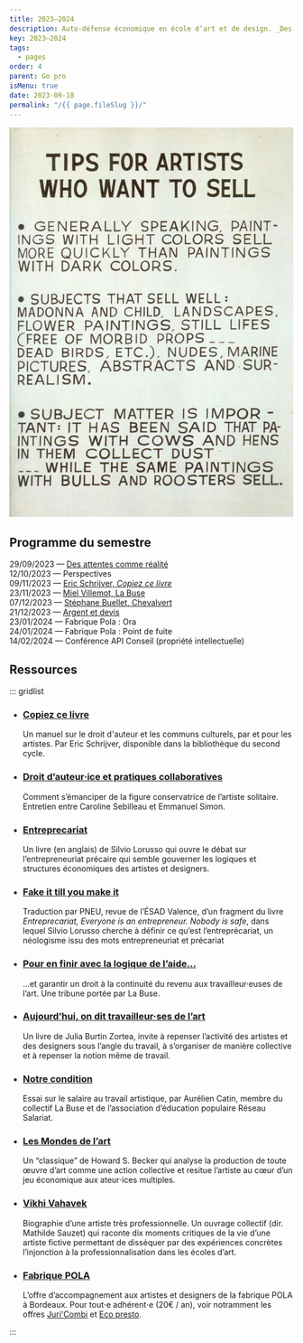 ```yaml
---
title: 2023–2024
description: Auto-défense économique en école d’art et de design. _Des attentes comme réalité_.
key: 2023–2024
tags:
  - pages
order: 4
parent: Go pro
isMenu: true
date: 2023-09-18
permalink: "/{{ page.fileSlug }}/"
---
```


![John Baldessari](john-baldessari--tips-for-artists-who-want-to-sell.webp "John Baldessari, _Tips for artists who want to sell_, 1967")

## Programme du semestre

29/09/2023 — [Des attentes comme réalité](expectations)  
12/10/2023 — Perspectives  
09/11/2023 — [Eric Schrijver, _Copiez ce livre_](copiezcelivre)  
23/11/2023 — [Miel Villemot, La Buse](labuse)  
07/12/2023 — [Stéphane Buellet, Chevalvert](chevalvert)    
21/12/2023 — [Argent et devis](argent)   
23/01/2024 — Fabrique Pola : Ora   
24/01/2024 — Fabrique Pola : Point de fuite  
14/02/2024 — Conférence API Conseil (propriété intellectuelle)  

## Ressources

::: gridlist

- ### [Copiez ce livre](https://www.lespressesdureel.com/ouvrage.php?id=10593&menu=0)
  Un manuel sur le droit d'auteur et les communs culturels, par et pour les artistes. Par Eric Schrijver, disponible dans la bibliothèque du second cycle. 

- ### [Droit d’auteur·ice et pratiques collaboratives](https://ddaoccitanie.org/fr/artistes/emmanuel-simon/reperes/droit-d-auteur-ice-et-pratiques-collaboratives-comment-s-emanciper-de-la-figure-conservatrice-de-l-artiste-solitaire) 
  Comment s’émanciper de la figure conservatrice de l’artiste solitaire. Entretien entre Caroline Sebilleau et Emmanuel Simon.

- ### [Entreprecariat](https://www.onomatopee.net/exhibition/do-or-delegate/#publication_9408)
  Un livre (en anglais) de Silvio Lorusso qui ouvre le débat sur l’entrepreneuriat précaire qui semble gouverner les logiques et structures économiques des artistes et designers. 

- ### [Fake it till you make it](http://revue-pneu.fr/fake-it-till-you-make-it/)
  Traduction par PNEU, revue de l’ÉSAD Valence, d’un fragment du livre _Entreprecariat, Everyone is an entrepreneur. Nobody is safe_, dans lequel Silvio Lorusso cherche à définir ce qu’est l’entreprécariat, un néologisme issu des mots entrepreneuriat et précariat 

- ### [Pour en finir avec la logique de l’aide…](https://la-buse.org/ressources/Petition-Buse-2-Pour-en-finir-avec-la-logique-de-laide-et-garantir-un-droit-a-la-continuite-du-revenu-aux-travailleureuses-de-lart) 
  …et garantir un droit à la continuité du revenu aux travailleur·euses de l’art. Une tribune portée par La Buse. 

- ### [Aujourd’hui, on dit travailleur·ses de l’art](https://www.369editions.com/aujourdhui-on-dit-travailleurses-de-lart/)
  Un livre de Julia Burtin Zortea, invite à repenser l’activité des artistes et des designers sous l’angle du travail, à s’organiser de manière collective et à repenser la notion même de travail.

- ### [Notre condition](https://riot-editions.fr/ouvrage/notre-condition/)
  Essai sur le salaire au travail artistique, par Aurélien Catin, membre du collectif La Buse et de l’association d’éducation populaire Réseau Salariat. 

- ### [Les Mondes de l’art](https://www.lespressesdureel.com/ouvrage.php?id=10593&menu=0) 
  Un “classique” de Howard S. Becker qui analyse la production de toute œuvre d’art comme une action collective et resitue l’artiste au cœur d’un jeu économique aux ateur⋅ices multiples. 

- ### [Vikhi Vahavek](https://www.lespressesdureel.com/ouvrage.php?id=10593&menu=0)
  Biographie d’une artiste très professionnelle. Un ouvrage collectif (dir. Mathilde Sauzet) qui raconte dix moments critiques de la vie d’une artiste fictive permettant de disséquer par des expériences concrètes l’injonction à la professionnalisation dans les écoles d’art. 

- ### [Fabrique POLA](https://pola.fr/ressources-pro)
  L’offre d’accompagnement aux artistes et designers de la fabrique POLA à Bordeaux. Pour tout⋅e adhérent⋅e (20€ / an), voir notramment les offres [Juri'Combi](https://pola.fr/ressources-pro/#conseil) et [Eco presto](https://pola.fr/ressources-pro/#conseil).

:::